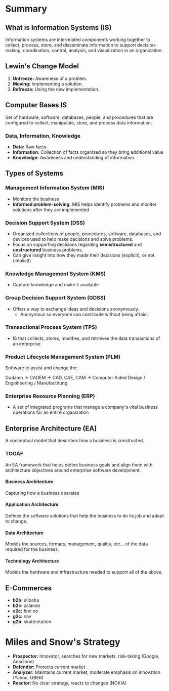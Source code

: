 # Summary

## What is Information Systems (IS)

Information systems are interrelated components working together to collect, process, store, and disseminate information to support decision-making, coordination, control, analysis, and visualization in an organization.

## Lewin's Change Model

1. **Unfreeze:** Awareness of a problem.
2. **Moving:** Implementing a solution.
3. **Refreeze:** Using the new implementation.

## Computer Bases IS

Set of hardware, software, databases, people, and procedures that are configured to collect, manipulate, store, and process data information.

### Data, Information, Knowledge

- **Data:** Raw facts
- **Information:** Collection of facts organized so they bring additional value
- **Knowledge:** Awareness and understanding of information.

## Types of Systems

### Management Information System (MIS)

- Monitors the business
- **Informed problem-solving:** MIS helps identify problems and monitor solutions after they are implemented

### Decision Support System (DSS)

- Organized collections of people, procedures, software, databases, and devices used to help make decisions and solve problems.
- Focus on supporting decisions regarding **semistructured** and **unstructured** business problems.
- Can give insight into how they made their decisions (explicit), or not (implicit)

### Knowledge Management System (KMS)

- Capture knowledge and make it available

### Group Decision Support System (GDSS)

- Offers a way to exchange ideas and decisions anonymously.
  - Anonymous so everyone can contribute without being afraid.

### Transactional Process System (TPS)

- IS that collects, stores, modifies, and retrieves the data transactions of an enterprise

### Product Lifecycle Management System (PLM)

Software to assist and change the:

Godamn -> CADEM -> CAD, CAE, CAM -> Computer Aided Design / Engeineering / Manufactirung

### Enterprise Resource Planning (ERP)

- A set of integrated programs that manage a company's vital business operations for an entire organization

## Enterprise Architecture (EA)

A conceptual model that describes how a business is constructed.

### TOGAF

An EA framework that helps define business goals and align them with architecture objectives around enterprise software development.

#### Business Architecture

Capturing how a business operates

#### Application Architecture

Defines the software solutions that help the business to do its job and adapt to change.

#### Data Architecture

Models the sources, formats, management, quality, etc... of the data required for the business.

#### Technology Architecture

Models the hardware and infrastructure needed to support all of the above.

## E-Commerces

- **b2b:** alibaba
- **b2c:** zalando
- **c2c:** finn.no
- **g2c:** nav
- **g2b:** skatteetatten

# Miles and Snow's Strategy

- **Prospector:** Innovator, searches for new markets, risk-taking (Google, Amazone)
- **Defender:** Protects current market
- **Analyzer:** Maintains current market, moderate emphasis on innovation (Yahoo, UBER)
- **Reactor:** No clear strategy, reacts to changes (NOKIA)
